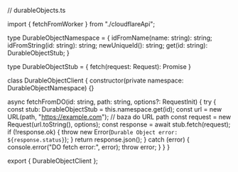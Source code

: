 // durableObjects.ts

import { fetchFromWorker } from "./cloudflareApi";

type DurableObjectNamespace = {
  idFromName(name: string): string;
  idFromString(id: string): string;
  newUniqueId(): string;
  get(id: string): DurableObjectStub;
}

type DurableObjectStub = {
  fetch(request: Request): Promise<Response>
}

class DurableObjectClient {
  constructor(private namespace: DurableObjectNamespace) {}

  async fetchFromDO(id: string, path: string, options?: RequestInit) {
    try {
      const stub: DurableObjectStub = this.namespace.get(id);
      const url = new URL(path, "https://example.com"); // baza do URL path
      const request = new Request(url.toString(), options);
      const response = await stub.fetch(request);
      if (!response.ok) {
        throw new Error(`Durable Object error: ${response.status}`);
      }
      return response.json();
    } catch (error) {
      console.error("DO fetch error:", error);
      throw error;
    }
  }
}

export { DurableObjectClient };
